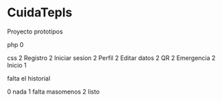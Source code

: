 # CuidaTepls
Proyecto prototipos

php 0

css 2
Registro 2
Iniciar sesion 2
Perfil 2
Editar datos 2
QR 2
Emergencia 2
Inicio 1

falta el historial

0 nada
1 falta masomenos
2 listo


